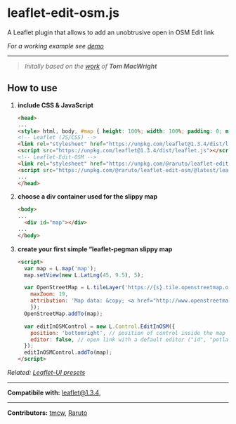 # leaflet-edit-osm.js
A Leaflet plugin that allows to add an unobtrusive open in OSM Edit link

_For a working example see [demo](https://raruto.github.io/examples/leaflet-edit-osm/leaflet-edit-osm.html)_

---

> _Initally based on the [work](https://github.com/osmlab/leaflet-edit-osm) of **Tom MacWright**_

## How to use

1. **include CSS & JavaScript**
    ```html
    <head>
    ...
    <style> html, body, #map { height: 100%; width: 100%; padding: 0; margin: 0; } </style>
    <!-- Leaflet (JS/CSS) -->
    <link rel="stylesheet" href="https://unpkg.com/leaflet@1.3.4/dist/leaflet.css" />
    <script src="https://unpkg.com/leaflet@1.3.4/dist/leaflet.js"></script>
    <!-- Leaflet-Edit-OSM -->
    <link rel="stylesheet" href="https://unpkg.com/@raruto/leaflet-edit-osm/@latest/leaflet-edit-osm.css" />
    <script src="https://unpkg.com/@raruto/leaflet-edit-osm/@latest/leaflet-edit-osm.js"></script>
    ...
    </head>
    ```
2. **choose a div container used for the slippy map**
    ```html
    <body>
    ...
	  <div id="map"></div>
    ...
    </body>
    ```
3. **create your first simple “leaflet-pegman slippy map**
    ```html
    <script>
      var map = L.map('map');
      map.setView(new L.LatLng(45, 9.5), 5);

      var OpenStreetMap = L.tileLayer('https://{s}.tile.openstreetmap.org/{z}/{x}/{y}.png', {
        maxZoom: 19,
        attribution: 'Map data: &copy; <a href="http://www.openstreetmap.org/copyright">OpenStreetMap</a>',
        });
      OpenStreetMap.addTo(map);

      var editInOSMControl = new L.Control.EditInOSM({
        position: 'bottomright', // position of control inside the map
        editor: false, // open link with a default editor ("id", "potlatch2" or "remote")
      });
      editInOSMControl.addTo(map);
    </script>
    ```
_Related: [Leaflet-UI presets](https://github.com/raruto/leaflet-ui)_

---

**Compatibile with:** leaflet@1.3.4,

---

**Contributors:** [tmcw](https://github.com/osmlab/leaflet-edit-osm), [Raruto](https://github.com/Raruto/leaflet-edit-osm)

